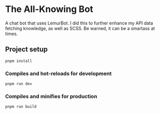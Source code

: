 # The All-Knowing Bot
A chat bot that uses LemurBot. I did this to further enhance my API data fetching knowledge, as well as SCSS. Be warned, it can be a smartass at times. 

## Project setup
```
pnpm install
```

### Compiles and hot-reloads for development
```
pnpm run dev
```

### Compiles and minifies for production
```
pnpm run build
```
